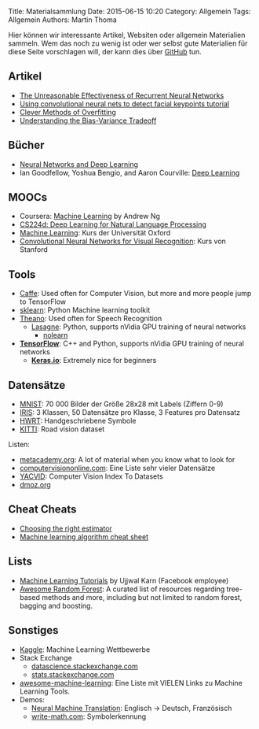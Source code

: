 Title: Materialsammlung
Date: 2015-06-15 10:20
Category: Allgemein
Tags: Allgemein
Authors: Martin Thoma

Hier können wir interessante Artikel, Websiten oder allgemein Materialien
sammeln. Wem das noch zu wenig ist oder wer selbst gute Materialien für diese
Seite vorschlagen will, der kann dies über [GitHub](https://github.com/ML-KA/ML-KA.github.io/issues/6)
tun.


## Artikel

* [The Unreasonable Effectiveness of Recurrent Neural Networks](http://karpathy.github.io/2015/05/21/rnn-effectiveness/)
* [Using convolutional neural nets to detect facial keypoints tutorial](http://danielnouri.org/notes/2014/12/17/using-convolutional-neural-nets-to-detect-facial-keypoints-tutorial/)
* [Clever Methods of Overfitting](http://hunch.net/?p=22)
* [Understanding the Bias-Variance Tradeoff](http://scott.fortmann-roe.com/docs/BiasVariance.html)

## Bücher

* [Neural Networks and Deep Learning](http://neuralnetworksanddeeplearning.com/)
* Ian Goodfellow, Yoshua Bengio, and Aaron Courville: [Deep Learning](http://www.deeplearningbook.org/)

## MOOCs

* Coursera: [Machine Learning](https://www.coursera.org/learn/machine-learning) by Andrew Ng
* [CS224d: Deep Learning for Natural Language Processing](http://cs231n.stanford.edu/)
* [Machine Learning](https://www.cs.ox.ac.uk/people/nando.defreitas/machinelearning/): Kurs der Universität Oxford
* [Convolutional Neural Networks for Visual Recognition](http://cs231n.stanford.edu/): Kurs von Stanford


## Tools
* [Caffe](http://caffe.berkeleyvision.org/): Used often for Computer Vision, but more and more people jump to TensorFlow
* [sklearn](http://scikit-learn.org/stable/): Python Machine learning toolkit
* [Theano](http://deeplearning.net/software/theano/): Used often for Speech Recognition
    * [Lasagne](https://github.com/Lasagne/Lasagne): Python, supports nVidia GPU training of neural networks
        * [nolearn](https://github.com/dnouri/nolearn)
* [**TensorFlow**](https://www.tensorflow.org/): C++ and Python, supports nVidia GPU training of neural networks
    * [**Keras.io**](http://keras.io/): Extremely nice for beginners

## Datensätze
* [MNIST](http://yann.lecun.com/exdb/mnist/): 70 000 Bilder der Größe 28x28 mit Labels (Ziffern 0-9)
* [IRIS](https://archive.ics.uci.edu/ml/datasets/Iris): 3 Klassen, 50 Datensätze pro Klasse, 3 Features pro Datensatz
* [HWRT](http://www.martin-thoma.de/write-math/data/): Handgeschriebene Symbole
* [KITTI](http://www.cvlibs.net/datasets/kitti/): Road vision dataset

Listen:

* [metacademy.org](https://www.metacademy.org/): A lot of material when you know what to look for
* [computervisiononline.com](http://www.computervisiononline.com/datasets): Eine Liste sehr vieler Datensätze
* [YACVID](http://riemenschneider.hayko.at/vision/dataset/): Computer Vision Index To Datasets
* [dmoz.org](http://www.dmoz.org/Computers/Artificial_Intelligence/Machine_Learning/Datasets/)

## Cheat Cheats

* [Choosing the right estimator](http://scikit-learn.org/stable/tutorial/machine_learning_map/)
* [Machine learning algorithm cheat sheet](https://azure.microsoft.com/en-in/documentation/articles/machine-learning-algorithm-cheat-sheet/)

## Lists
* [Machine Learning Tutorials](https://github.com/ujjwalkarn/Machine-Learning-Tutorials) by Ujjwal Karn (Facebook employee)
* [Awesome Random Forest](http://jiwonkim.org/awesome-random-forest/): A
  curated list of resources regarding tree-based methods and more, including
  but not limited to random forest, bagging and boosting.

## Sonstiges
* [Kaggle](https://www.kaggle.com/): Machine Learning Wettbewerbe
* Stack Exchange
  * [datascience.stackexchange.com](http://datascience.stackexchange.com/)
  * [stats.stackexchange.com](http://stats.stackexchange.com/)
* [awesome-machine-learning](https://github.com/josephmisiti/awesome-machine-learning): Eine Liste mit VIELEN Links zu Machine Learning Tools.
* Demos:
  * [Neural Machine Translation](http://104.131.78.120/): Englisch → Deutsch, Französisch
  * [write-math.com](http://write-math.com): Symbolerkennung

